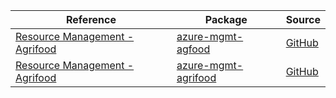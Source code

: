 | Reference | Package | Source |
|---|---|---|
|[Resource Management - Agrifood](mgmt-agfood-readme.md)|[azure-mgmt-agfood](https://pypi.org/project/azure-mgmt-agfood)|[GitHub](https://github.com/Azure/azure-sdk-for-python/blob/main/sdk/agfood/azure-mgmt-agfood)|
|[Resource Management - Agrifood](mgmt-agrifood-readme.md)|[azure-mgmt-agrifood](https://pypi.org/project/azure-mgmt-agrifood)|[GitHub](https://github.com/Azure/azure-sdk-for-python/blob/main/sdk/agrifood/azure-mgmt-agrifood)|
